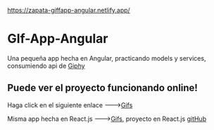https://zapata-giffapp-angular.netlify.app/

# GIf-App-Angular

Una pequeña app hecha en Angular, practicando models y services, consumiendo api de [Giphy](https://developers.giphy.com/)

## Puede ver el proyecto funcionando online!
Haga click en el siguiente enlace --->[Gifs](https://zapata-giffapp-angular.netlify.app/)

Misma app hecha en React.js --->[Gifs](https://ezequielz.github.io/react-gifExpertApp/), proyecto en React.js [gitHub](https://github.com/Ezequielz/react-gifExpertApp)